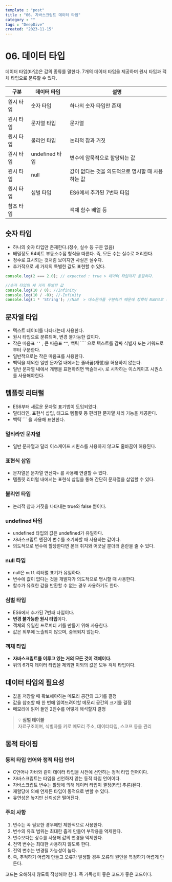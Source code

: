 ```yaml
---
template : "post"
title : "06. 자바스크립트 데이터 타입"
category : ""
tags : "DeepDive"
created: "2023-11-15"
---
```


# 06. 데이터 타입


데이터 타입(타입)은 값의 종류를 말한다. 7개의 데이터 타입을 제공하며 원시 타입과 객체 타입으로 분류할 수 있다.


| 구분    | 데이터 타입       | 설명                           |
| ----- | ------------ | ---------------------------- |
| 원시 타입 | 숫자 타입        | 하나의 숫자 타입만 존재                |
| 원시 타입 | 문자열 타입       | 문자열                          |
| 원시 타입 | 불리언 타입       | 논리적 참과 거짓                    |
| 원시 타입 | undefined 타입 | 변수에 암묵적으로 할당되는 값             |
| 원시 타입 | null         | 값이 없다는 것을 의도적으로 명시할 때 사용하는 값 |
| 원시 타입 | 심벌 타입        | ES6에서 추가된 7번째 타입             |
| 참조 타입 |              | 객체 함수 배열 등                   |


## 숫자 타입

- 하나의 숫자 타입만 존재한다.(정수, 실수 등 구분 없음)
- 배밀정도 64비트 부동소수점 형식을 따른다. 즉, 모든 수는 실수로 처리한다.
- 정수로 표시되는 것처럼 보이지만 사실은 실수다.
- 추가적으로 세 가지의 특별한 값도 표현할 수 있다.

```javascript
console.log(2 === 2.0); // expected : true > 데이터 타입까지 동일하다.

//숫자 타입의 세 가지 특별한 값
console.log(10 / 0); //Infinity
console.log(10 / -0); //-Infinity
console.log(1 * 'String'); //NaN  > 대소문자를 구분하기 때문에 정확히 NaN으로 사용해야한다.
```


## **문자열 타입**

- 텍스트 데이터를 나타내는데 사용한다.
- 원시 타입으로 분류되며, 변경 불가능한 값이다.
- 작은 따옴표 `‘’` , 큰 따옴표 `“”`, 백틱 ```` 으로 텍스트를 감싸 식별자 또는 키워드로부터 구분한다.
- 일반적으로는 작은 따옴표를 사용한다.
- 백틱을 제외한 일반 문자열 내에서는  줄바꿈(개행)을 허용하지 않는다.
- 일반 문자열 내에서 개행을 표현하려면 백슬래시`\` 로 시작하는 이스케이프 시퀀스를 사용해야한다.

## 템플릿 리터럴

- ES6부터 새로운 문자열 표기법이 도입되었다.
- 멀티라인, 표현식 삽입, 태그드 템플릿 등 편리한 문자열 처리 기능을 제공한다.
- 백틱```` 을 사용해 표현한다.

### 멀티라인 문자열

- 일반 문자열과 달리 이스케이프 시퀸스를 사용하지 않고도 줄바꿈이 허용된다.

### 표현식 삽입

- 문자열은 문자열 연산자`+` 를 사용해 연결할 수 있다.
- 템플릿 리터럴 내에서는 표현식 삽입을 통해 간단히 문자열을 삽입할 수 있다.

### **불리언 타입**

- 논리적 참과 거짓을 나타내는 true와 false 뿐이다.

### **undefined 타입**

- undefined 타입의 값은 undefined가 유일하다.
- 자바스크립트 엔진이 변수를 초기화할 때 사용하는 값이다.
- 의도적으로 변수에 할당한다면 본래 취지와 어긋날 뿐더러 혼란을 줄 수 있다.

### **null 타입**

- null은 `null` 리터럴 표기가 유일하다.
- 변수에 값이 없다는 것을 개발자가 의도적으로 명시할 때 사용한다.
- 함수가 유효한 값을 반환할 수 없는 경우 사용하기도 한다.

### **심벌 타입**

- ES6에서 추가된 7번째 타입이다.
- **변경 불가능한 원시 타입**이다.
- 객체의 유일한 프로퍼티 키를 만들기 위해 사용한다.
- 값은 외부에 노출되지 않으며, 중복되지 않는다.

### **객체 타입**

- **자바스크립트를 이루고 있는 거의 모든 것이 객체이다.**
- 위의 6가지 데이터 타입을 제외한 이외의 값은 모두 객체 타입이다.

## 데이터 타입의 필요성

- 값을 저장할 때 확보해야하는 메모리 공간의 크기를 결정
- 값을 참조할 때 한 번에 읽여드려야할 메모리 공간의 크기를 결정
- 메모리에 읽어 들인 2진수를 어떻게 해석할지 결정

> 💡 **심벌 테이블**  
> 자료구조이며, 식별자를 키로 메모리 주소, 데이터타입, 스코프 등을 관리


## 동적 타이핑


### 동적 타입 언어와 정적 타입 언어

- C언어나 자바와 같이 데이터 타입을 사전에 선언하는 정적 타입 언어이다.
- 자바스크립트는 타입을 선언하지 않는 동적 타입 언어이다.
- 자바스크립트 변수는 할당에 의해 데이터 타입이 결정(타입 추론)된다.
- 재할당에 의해 언제든 타입이 동적으로 변할 수 있다.
- 유연성은 높지만 신뢰성은 떨어진다.

### 주의 사항

1. 변수는 꼭 필요한 경우에만 제한적으로 사용한다.
2. 변수의 유효 범위는 최대한 좁게 만들어 부작용을 억제한다.
3. 변수보다는 상수를 사용해 값의 변경을 억제한다.
4. 전역 변수는 최대한 사용하지 않도록 한다.
5. 전역 변수는 변경될 가능성이 높다.
6. 즉, 추적하기 어렵게 만들고 오류가 발생할 경우 오류의 원인을 특정하기 어렵게 만든다.

코드는 오해하지 않도록 작성해야 한다. 즉 가독성이 좋은 코드가 좋은 코드이다.

